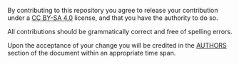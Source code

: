 By contributing to this repository you agree to release your contribution under a [CC BY-SA 4.0](http://creativecommons.org/licenses/by-sa/4.0/) license, and that you have the authority to do so.

All contributions should be grammatically correct and free of spelling errors.

Upon the acceptance of your change you will be credited in the [AUTHORS](README.md#authors) section of the document within an appropriate time span.